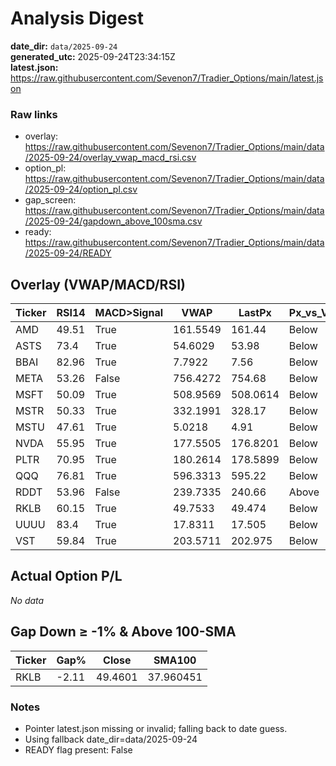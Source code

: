 # Analysis Digest

**date_dir:** `data/2025-09-24`  
**generated_utc:** 2025-09-24T23:34:15Z  
**latest.json:** https://raw.githubusercontent.com/Sevenon7/Tradier_Options/main/latest.json

### Raw links

- overlay: https://raw.githubusercontent.com/Sevenon7/Tradier_Options/main/data/2025-09-24/overlay_vwap_macd_rsi.csv
- option_pl: https://raw.githubusercontent.com/Sevenon7/Tradier_Options/main/data/2025-09-24/option_pl.csv
- gap_screen: https://raw.githubusercontent.com/Sevenon7/Tradier_Options/main/data/2025-09-24/gapdown_above_100sma.csv
- ready: https://raw.githubusercontent.com/Sevenon7/Tradier_Options/main/data/2025-09-24/READY

## Overlay (VWAP/MACD/RSI)
| Ticker | RSI14 | MACD>Signal | VWAP | LastPx | Px_vs_VWAP | SMA100 | Gap% | Guidance |
| --- | --- | --- | --- | --- | --- | --- | --- | --- |
| AMD | 49.51 | True | 161.5549 | 161.44 | Below | 144.032 | 1.29 | TRIM |
| ASTS | 73.4 | True | 54.6029 | 53.98 | Below | 41.8594 | 0.33 | TRIM |
| BBAI | 82.96 | True | 7.7922 | 7.56 | Below | 5.4233 | 0.63 | TRIM |
| META | 53.26 | False | 756.4272 | 754.68 | Below | 711.9238 | 0.28 | TRIM |
| MSFT | 50.09 | True | 508.9569 | 508.0614 | Below | 491.518 | 0.23 | TRIM |
| MSTR | 50.33 | True | 332.1991 | 328.17 | Below | 380.1629 | 0.87 | TRIM |
| MSTU | 47.61 | True | 5.0218 | 4.91 | Below | 7.5248 | 1.73 | TRIM |
| NVDA | 55.95 | True | 177.5505 | 176.8201 | Below | 159.0711 | 0.75 | TRIM |
| PLTR | 70.95 | True | 180.2614 | 178.5899 | Below | 148.2185 | 0.75 | TRIM |
| QQQ | 76.81 | True | 596.3313 | 595.22 | Below | 550.8483 | 0.23 | TRIM |
| RDDT | 53.96 | False | 239.7335 | 240.66 | Above | 168.5335 | 1.71 | HOLD |
| RKLB | 60.15 | True | 49.7533 | 49.474 | Below | 37.9605 | -2.11 | TRIM |
| UUUU | 83.4 | True | 17.8311 | 17.505 | Below | 8.2031 | 3.96 | TRIM |
| VST | 59.84 | True | 203.5711 | 202.975 | Below | 184.7774 | -0.48 | TRIM |

## Actual Option P/L
_No data_

## Gap Down ≥ -1% & Above 100-SMA
| Ticker | Gap% | Close | SMA100 |
| --- | --- | --- | --- |
| RKLB | -2.11 | 49.4601 | 37.960451 |

### Notes
- Pointer latest.json missing or invalid; falling back to date guess.
- Using fallback date_dir=data/2025-09-24
- READY flag present: False

